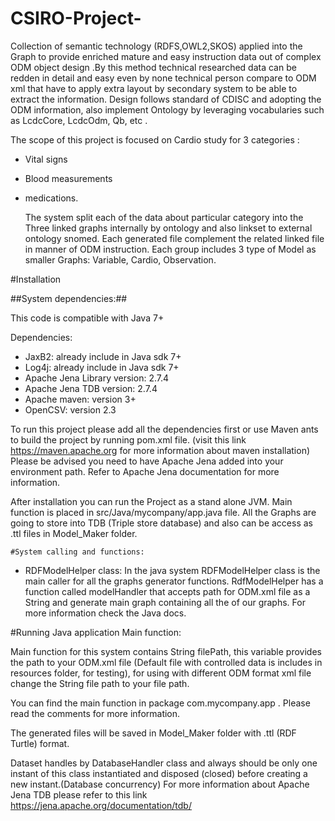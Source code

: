 # CSIRO-Project-

  Collection of semantic technology (RDFS,OWL2,SKOS) applied into the Graph to provide enriched mature and easy instruction data out of complex ODM object design .By this method technical researched data can be redden in detail and easy even by none technical person compare to ODM xml that have to apply extra layout by secondary system to be able to extract the information.
 Design follows standard of CDISC and adopting the ODM information, also implement Ontology by leveraging vocabularies such as LcdcCore, LcdcOdm, Qb, etc .
  
The scope of this project is focused on Cardio study for 3 categories :
* Vital signs
* Blood measurements 
* medications.

  The system split each of the data about particular category into the Three linked graphs internally by ontology and also linkset to external ontology snomed.
  Each generated file complement the related linked file in manner of ODM instruction.
Each group includes 3 type of Model as smaller Graphs: Variable, Cardio, Observation.




#Installation 

##System dependencies:##

This code is compatible with Java 7+ 

Dependencies: 
*	JaxB2: already include in Java sdk 7+
*	Log4j: already include in Java sdk 7+
*	Apache Jena Library version: 2.7.4 
*	Apache Jena TDB  version: 2.7.4
*	Apache maven: version 3+
*	OpenCSV: version 2.3

To run this project please add all the dependencies first or use Maven ants to build the project by running pom.xml file.
(visit this link https://maven.apache.org  for more information about maven installation)
  Please be advised you need to have Apache Jena added into your environment path. Refer to Apache Jena documentation for more information.

 After installation you can run the Project as a stand alone JVM. Main function is placed in src/Java/mycompany/app.java file.  All the Graphs are going to store into TDB (Triple store database) and also can be access as .ttl files in Model_Maker folder.

  
    #System calling and functions:

*	RDFModelHelper class:
In the java system RDFModelHelper class is the main caller for all the graphs generator functions. RdfModelHelper has a function called modelHandler that accepts path for ODM.xml file as a String and generate main graph containing all the of our graphs.
For more information check the Java docs.


#Running Java application Main function:
	
 Main function for this system contains String filePath, this variable provides the path to your ODM.xml file (Default file with controlled data is includes in resources folder, for testing), for using with different ODM format xml file change the String file path to your file path.

You can find the main function in package com.mycompany.app . Please read the comments for more information.

 The generated files will be saved in Model_Maker folder with .ttl (RDF Turtle) format.

 Dataset handles by DatabaseHandler class and always should be only one instant of this class instantiated and disposed (closed) before creating a new instant.(Database concurrency)
 For more information about Apache Jena TDB please refer to this link https://jena.apache.org/documentation/tdb/

